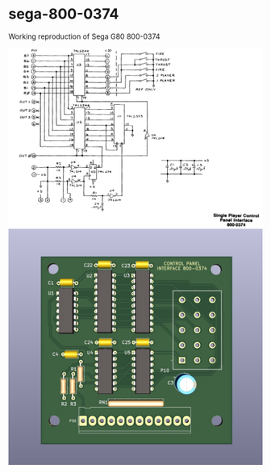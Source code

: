 # sega-800-0374
Working reproduction of Sega G80 800-0374

![image](image.png)
![image](Screenshot%202023-12-05%20at%208.45.20%20AM.jpg)
